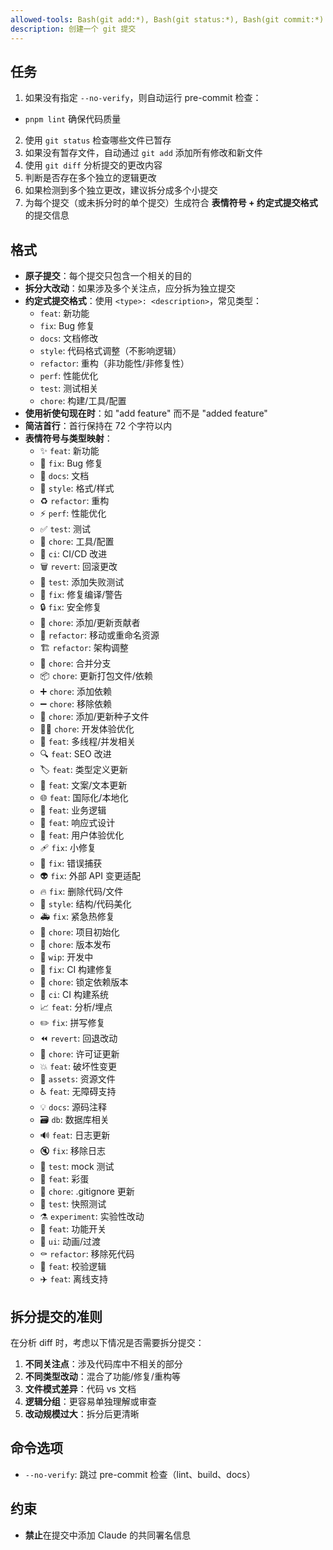 ```yaml
---
allowed-tools: Bash(git add:*), Bash(git status:*), Bash(git commit:*) , Bash(git diff:*), Bash(git log:*) , Bash(pnpm:*)
description: 创建一个 git 提交
---
```


## 任务

1. 如果没有指定 `--no-verify`，则自动运行 pre-commit 检查：
  - `pnpm lint` 确保代码质量
2. 使用 `git status` 检查哪些文件已暂存
3. 如果没有暂存文件，自动通过 `git add` 添加所有修改和新文件
4. 使用 `git diff` 分析提交的更改内容
5. 判断是否存在多个独立的逻辑更改
6. 如果检测到多个独立更改，建议拆分成多个小提交
7. 为每个提交（或未拆分时的单个提交）生成符合 **表情符号 + 约定式提交格式** 的提交信息

## 格式

- **原子提交**：每个提交只包含一个相关的目的
- **拆分大改动**：如果涉及多个关注点，应分拆为独立提交
- **约定式提交格式**：使用 `<type>: <description>`，常见类型：
  - `feat`: 新功能
  - `fix`: Bug 修复
  - `docs`: 文档修改
  - `style`: 代码格式调整（不影响逻辑）
  - `refactor`: 重构（非功能性/非修复性）
  - `perf`: 性能优化
  - `test`: 测试相关
  - `chore`: 构建/工具/配置
- **使用祈使句现在时**：如 "add feature" 而不是 "added feature"
- **简洁首行**：首行保持在 72 个字符以内
- **表情符号与类型映射**：
  - ✨ `feat`: 新功能
  - 🐛 `fix`: Bug 修复
  - 📝 `docs`: 文档
  - 💄 `style`: 格式/样式
  - ♻️ `refactor`: 重构
  - ⚡️ `perf`: 性能优化
  - ✅ `test`: 测试
  - 🔧 `chore`: 工具/配置
  - 🚀 `ci`: CI/CD 改进
  - 🗑️ `revert`: 回滚更改
  - 🧪 `test`: 添加失败测试
  - 🚨 `fix`: 修复编译/警告
  - 🔒️ `fix`: 安全修复
  - 👥 `chore`: 添加/更新贡献者
  - 🚚 `refactor`: 移动或重命名资源
  - 🏗️ `refactor`: 架构调整
  - 🔀 `chore`: 合并分支
  - 📦️ `chore`: 更新打包文件/依赖
  - ➕ `chore`: 添加依赖
  - ➖ `chore`: 移除依赖
  - 🌱 `chore`: 添加/更新种子文件
  - 🧑‍💻 `chore`: 开发体验优化
  - 🧵 `feat`: 多线程/并发相关
  - 🔍️ `feat`: SEO 改进
  - 🏷️ `feat`: 类型定义更新
  - 💬 `feat`: 文案/文本更新
  - 🌐 `feat`: 国际化/本地化
  - 👔 `feat`: 业务逻辑
  - 📱 `feat`: 响应式设计
  - 🚸 `feat`: 用户体验优化
  - 🩹 `fix`: 小修复
  - 🥅 `fix`: 错误捕获
  - 👽️ `fix`: 外部 API 变更适配
  - 🔥 `fix`: 删除代码/文件
  - 🎨 `style`: 结构/代码美化
  - 🚑️ `fix`: 紧急热修复
  - 🎉 `chore`: 项目初始化
  - 🔖 `chore`: 版本发布
  - 🚧 `wip`: 开发中
  - 💚 `fix`: CI 构建修复
  - 📌 `chore`: 锁定依赖版本
  - 👷 `ci`: CI 构建系统
  - 📈 `feat`: 分析/埋点
  - ✏️ `fix`: 拼写修复
  - ⏪️ `revert`: 回退改动
  - 📄 `chore`: 许可证更新
  - 💥 `feat`: 破坏性变更
  - 🍱 `assets`: 资源文件
  - ♿️ `feat`: 无障碍支持
  - 💡 `docs`: 源码注释
  - 🗃️ `db`: 数据库相关
  - 🔊 `feat`: 日志更新
  - 🔇 `fix`: 移除日志
  - 🤡 `test`: mock 测试
  - 🥚 `feat`: 彩蛋
  - 🙈 `chore`: .gitignore 更新
  - 📸 `test`: 快照测试
  - ⚗️ `experiment`: 实验性改动
  - 🚩 `feat`: 功能开关
  - 💫 `ui`: 动画/过渡
  - ⚰️ `refactor`: 移除死代码
  - 🦺 `feat`: 校验逻辑
  - ✈️ `feat`: 离线支持

## 拆分提交的准则

在分析 diff 时，考虑以下情况是否需要拆分提交：
1. **不同关注点**：涉及代码库中不相关的部分
2. **不同类型改动**：混合了功能/修复/重构等
3. **文件模式差异**：代码 vs 文档
4. **逻辑分组**：更容易单独理解或审查
5. **改动规模过大**：拆分后更清晰

## 命令选项

- `--no-verify`: 跳过 pre-commit 检查（lint、build、docs）

## 约束

- **禁止**在提交中添加 Claude 的共同署名信息
